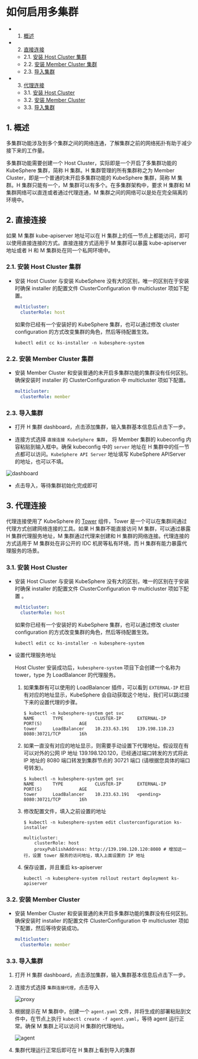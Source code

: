# 如何启用多集群

<!-- vscode-markdown-toc -->
* 1. [概述](#Intro)
* 2. [直接连接](#direct)
  * 2.1. [安装 Host Cluster 集群](#HostCluster)
  * 2.2. [安装 Member Cluster 集群](#MemberCluster)
  * 2.3. [导入集群](#AddCluster)
* 3. [代理连接](#agent)
  * 3.1. [安装 Host Cluster](#HostCluster-Agent)
  * 3.2. [安装 Member Cluster](#MemberCluster-Agent)
  * 3.3. [导入集群](#AddCluster-Agent)

<!-- vscode-markdown-toc-config
	numbering=true
	autoSave=true
	/vscode-markdown-toc-config -->
<!-- /vscode-markdown-toc -->

## 1. <a name='Intro'></a>概述

多集群功能涉及到多个集群之间的网络连通，了解集群之前的网络拓扑有助于减少接下来的工作量。

多集群功能需要创建一个 Host Cluster，实际即是一个开启了多集群功能的 KubeSphere 集群，简称 H 集群。H 集群管理的所有集群称之为 Member Cluster，即是一个普通的未开启多集群功能的 KubeSphere 集群，简称 M 集群。H 集群只能有一个，M 集群可以有多个。在多集群架构中，要求 H 集群和 M 集群网络可以直连或者通过代理连通，M 集群之间的网络可以是处在完全隔离的环境中。

## 2. <a name='direct'></a>直接连接

如果 M 集群 kube-apiserver 地址可以在 H 集群上的任一节点上都能访问，即可以使用直接连接的方式。直接连接方式适用于 M 集群可以暴露 kube-apiserver 地址或者 H 和 M 集群处在同一个私网环境中。

### 2.1. <a name='HostCluster'></a>安装 Host Cluster 集群

* 安装 Host Cluster 与安装 KubeSphere 没有大的区别，唯一的区别在于安装时确保 installer 的配置文件 ClusterConfiguration 中 multicluster 项如下配置。

    ```yaml
    multicluster:
      clusterRole: host
    ```

  如果你已经有一个安装好的 KubeSphere 集群，也可以通过修改 cluster configuration 的方式改变集群的角色，然后等待配置生效。

    ```shell
    kubectl edit cc ks-installer -n kubesphere-system
    ```

### 2.2. <a name='MemberCluster'></a>安装 Member Cluster 集群

* 安装 Member Cluster 和安装普通的未开启多集群功能的集群没有任何区别。确保安装时 installer 的 ClusterConfiguration 中 multicluster 项如下配置。

    ```yaml
    multicluster:
      clusterRole: member
    ```

### 2.3. <a name='AddCluster'></a>导入集群

* 打开 H 集群 dashboard，点击添加集群，输入集群基本信息后点击下一步。

* 连接方式选择 `直接连接 KubeSphere 集群`， 将 Member 集群的 kubeconfig 内容粘贴到输入框中。确保 kubeconfig 中的 `server` 地址在 H 集群中的任一节点都可以访问。`KubeSphere API Server` 地址填写 KubeSphere APIServer 的地址，也可以不填。

![dashboard](./direct_import.png)

* 点击导入，等待集群初始化完成即可

## 3. <a name='agent'></a>代理连接

代理连接使用了 KubeSphere 的 [Tower](https://github.com/kubesphere/tower) 组件，Tower 是一个可以在集群间通过代理方式创建网络连接的工具。如果 H 集群不能直接访问 M 集群，可以通过暴露 H 集群代理服务地址，M 集群通过代理来创建和 H 集群的网络连接。代理连接的方式适用于 M 集群处在非公开的 IDC 机房等私有环境，而 H 集群有能力暴露代理服务的场景。

### 3.1. <a name='HostCluster-Agent'></a>安装 Host Cluster

* 安装 Host Cluster 与安装 KubeSphere 没有大的区别，唯一的区别在于安装时确保 installer 的配置文件 ClusterConfiguration 中 multicluster 项如下配置 。

    ```yaml
    multicluster:
      clusterRole: host
    ```

  如果你已经有一个安装好的 KubeSphere 集群，也可以通过修改 cluster configuration 的方式改变集群的角色，然后等待配置生效。

    ```shell
    kubectl edit cc ks-installer -n kubesphere-system
    ```

* 设置代理服务地址

  Host Cluster 安装成功后，`kubesphere-system` 项目下会创建一个名称为 tower，type 为 LoadBalancer 的代理服务。

  1. 如果集群有可以使用的 LoadBalancer 插件，可以看到 `EXTERNAL-IP` 栏目有对应的地址显示，KubeSphere 会自动获取这个地址，我们可以跳过接下来的设置代理的步骤。

        ```shell
        $ kubectl -n kubesphere-system get svc
        NAME       TYPE            CLUSTER-IP      EXTERNAL-IP     PORT(S)              AGE
        tower      LoadBalancer    10.233.63.191   139.198.110.23  8080:30721/TCP       16h
        ```

  2. 如果一直没有对应的地址显示，则需要手动设置下代理地址。假设现在有可以对外的公网 IP 地址 139.198.120.120，已经通过端口转发的方式将此 IP 地址的 8080 端口转发到集群节点的 30721 端口 (请根据您具体的端口号转发)。

        ```shell
        $ kubectl -n kubesphere-system get svc
        NAME       TYPE            CLUSTER-IP      EXTERNAL-IP     PORT(S)              AGE
        tower      LoadBalancer    10.233.63.191   <pending>  8080:30721/TCP       16h
        ```

  3. 修改配置文件，填入之前设置的地址

        ```shell
        $ kubectl -n kubesphere-system edit clusterconfiguration ks-installer

        multicluster:
            clusterRole: host
            proxyPublishAddress: http://139.198.120.120:8080 # 增加这一行，设置 tower 服务的访问地址，填入上面设置的 IP 地址
        ```

  4. 保存设置，并且重启 ks-apiserver

        ```shell
        kubectl -n kubesphere-system rollout restart deployment ks-apiserver
        ```

### 3.2. <a name='MemberCluster-Agent'></a>安装 Member Cluster

* 安装 Member Cluster 和安装普通的未开启多集群功能的集群没有任何区别。确保安装时 installer 的配置文件 ClusterConfiguration 中 multicluster 项如下配置，然后等待安装成功。

    ```yaml
    multicluster:
      clusterRole: member
    ```

### 3.3. <a name='AddCluster-Agent'></a>导入集群

1. 打开 H 集群 dashboard，点击添加集群，输入集群基本信息后点击下一步。

2. 连接方式选择 `集群连接代理`，点击导入

   ![proxy](./proxy.png)

3. 根据提示在 M 集群中，创建一个 `agent.yaml` 文件，并将生成的部署粘贴到文件中，在节点上执行 `kubectl create -f agent.yaml`，等待 agent 运行正常。确保 M 集群上可以访问 H 集群的代理地址。

   ![agent](./agent.png)

4. 集群代理运行正常后即可在 H 集群上看到导入的集群
